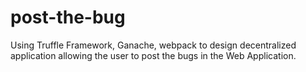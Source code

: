 # post-the-bug
Using Truffle Framework, Ganache, webpack to design decentralized application allowing the user to post the bugs in the Web Application. 
